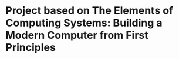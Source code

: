 # Project based on The Elements of Computing Systems: Building a Modern Computer from First Principles
